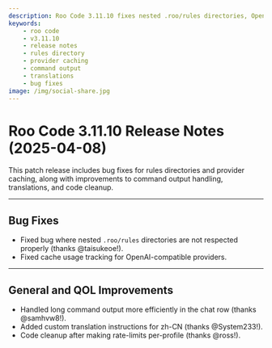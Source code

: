 ```yaml
---
description: Roo Code 3.11.10 fixes nested .roo/rules directories, OpenAI provider caching, and improves command output handling and translations.
keywords:
    - roo code
    - v3.11.10
    - release notes
    - rules directory
    - provider caching
    - command output
    - translations
    - bug fixes
image: /img/social-share.jpg
---
```


# Roo Code 3.11.10 Release Notes (2025-04-08)

This patch release includes bug fixes for rules directories and provider caching, along with improvements to command output handling, translations, and code cleanup.

---

## Bug Fixes

- Fixed bug where nested `.roo/rules` directories are not respected properly (thanks @taisukeoe!).
- Fixed cache usage tracking for OpenAI-compatible providers.

---

## General and QOL Improvements

- Handled long command output more efficiently in the chat row (thanks @samhvw8!).
- Added custom translation instructions for zh-CN (thanks @System233!).
- Code cleanup after making rate-limits per-profile (thanks @ross!).
